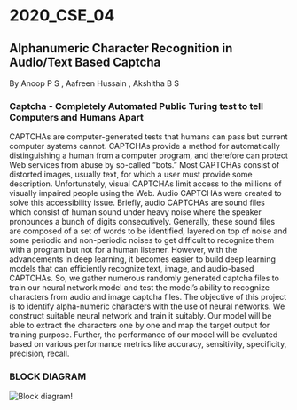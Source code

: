 # 2020_CSE_04
## Alphanumeric Character Recognition in Audio/Text Based Captcha

By Anoop P S , Aafreen Hussain , Akshitha B S

### Captcha - Completely Automated Public Turing test to tell Computers and Humans Apart

CAPTCHAs are computer-generated tests that humans can pass but current computer systems cannot. CAPTCHAs provide a method for automatically distinguishing a human from a computer program, and therefore can protect Web services from abuse by so-called “bots.” Most CAPTCHAs consist of distorted images, usually text, for which a user must provide some description. Unfortunately, visual CAPTCHAs limit access to the millions of visually impaired people using the Web. Audio CAPTCHAs were created to solve this accessibility issue. Briefly, audio CAPTCHAs are sound files which consist of human sound under heavy noise where the speaker pronounces a bunch of digits consecutively. Generally, these sound files are composed of a set of words to be identified, layered on top of noise and some periodic and non-periodic noises to get difficult to recognize them with a program but not for a human listener. However, with the advancements in deep learning, it becomes easier to build deep learning models that can efficiently recognize text, image, and audio-based CAPTCHAs. So, we gather numerous randomly generated captcha files to train our neural network model and test the model’s ability to recognize characters from audio and image captcha files. The objective of this project is to identify alpha-numeric characters with the use of neural networks. We construct suitable neural network and train it suitably. Our model will be able to extract the characters one by one and map the target output for training purpose. Further, the performance of our model will be evaluated based on various performance metrics like accuracy, sensitivity, specificity, precision, recall.

### BLOCK DIAGRAM
![Block diagram!](https://github.com/AnoopPS02/2020_CSE_04/blob/main/Block%20Diagram.png)
